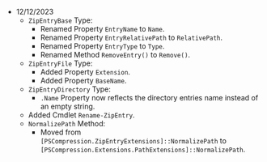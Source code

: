 - 12/12/2023
    - `ZipEntryBase` Type:
        - Renamed Property `EntryName` to `Name`.
        - Renamed Property `EntryRelativePath` to `RelativePath`.
        - Renamed Property `EntryType` to `Type`.
        - Renamed Method `RemoveEntry()` to `Remove()`.
    - `ZipEntryFile` Type:
        - Added Property `Extension`.
        - Added Property `BaseName`.
    - `ZipEntryDirectory` Type:
        - `.Name` Property now reflects the directory entries name instead of an empty string.
    - Added Cmdlet `Rename-ZipEntry`.
    - `NormalizePath` Method:
        - Moved from `[PSCompression.ZipEntryExtensions]::NormalizePath` to `[PSCompression.Extensions.PathExtensions]::NormalizePath`.
